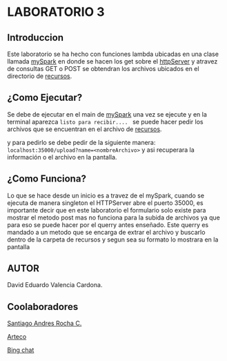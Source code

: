 # LABORATORIO 3

## Introduccion
Este laboratorio se ha hecho con funciones lambda ubicadas en una clase llamada [mySpark](project3/src/main/java/edu/eci/arep/lambda/mySpark.java) en donde se hacen los get sobre el [httpServer](project3/src/main/java/edu/eci/arep/pr2/HTTPServer.java) y atravez de consultas GET o POST se obtendran los archivos ubicados en el directorio de [recursos](project3/src/main/resource/).

## ¿Como Ejecutar?
Se debe de ejecutar en el main de [mySpark](project3/src/main/java/edu/eci/arep/lambda/mySpark.java) una vez se ejecute y en la terminal aparezca ```listo para recibir.... ``` se puede hacer pedir los archivos que se encuentran en el archivo de [recursos](project3/src/main/resource/).

y para pedirlo se debe pedir de la siguiente manera:
```localhost:35000/upload?name=<nombreArchivo>``` y asi recuperara la información o el archivo en la pantalla.

## ¿Como Funciona?
Lo que se hace desde un inicio es a travez de el mySpark, cuando se ejecuta de manera singleton el HTTPServer abre el puerto 35000, es importante decir que en este laboratorio el formulario solo existe para mostrar el metodo post mas no funciona para la subida de archivos ya que para eso se puede hacer por el querry antes enseñado. Este querry es mandado a un metodo que se encarga de extrar el archivo y buscarlo dentro de la carpeta de recursos y segun sea su formato lo mostrara en la pantalla 

## AUTOR
David Eduardo Valencia Cardona.

## Coolaboradores
[Santiago Andres Rocha C.](https://github.com/SanRocks1220)

[Arteco](https://www.arteco-consulting.com/post/introduccion-a-java-lambda)

[Bing chat](https://www.microsoft.com/es-es/bing?form=MA13FV)

